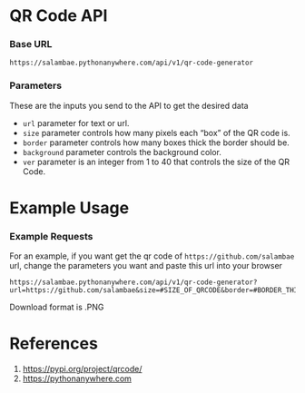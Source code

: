 # QR Code API
### Base URL
```https://salambae.pythonanywhere.com/api/v1/qr-code-generator```
### Parameters
These are the inputs you send to the API to get the desired data
- ```url``` parameter for text or url.
- ```size``` parameter controls how many pixels each “box” of the QR code is.
- ```border``` parameter controls how many boxes thick the border should be.
- ```background``` parameter controls the background color.
- ```ver``` parameter is an integer from 1 to 40 that controls the size of the QR Code.
# Example Usage
### Example Requests
For an example, if you want get the qr code of ```https://github.com/salambae``` url, change the parameters you want and paste this url into your browser
```
https://salambae.pythonanywhere.com/api/v1/qr-code-generator?url=https://github.com/salambae&size=#SIZE_OF_QRCODE&border=#BORDER_THICKNESS&background=#BG_COLOR&ver=#SIZE_OF_QR
```
Download format is .PNG
# References
1. https://pypi.org/project/qrcode/
2. https://pythonanywhere.com
